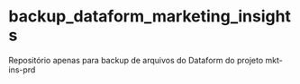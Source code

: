# backup_dataform_marketing_insights

Repositório apenas para backup de arquivos do Dataform do projeto mkt-ins-prd
